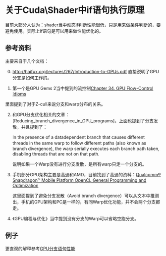 # 关于Cuda\Shader中if语句执行原理

目前大部分人认为：shader当中动态if判断性能很低，只是用来做条件判断的，要避免使用。实际上if语句是可以用来做性能优化的。

## 参考资料

主要来自于几个文档：

0.  http://haifux.org/lectures/267/Introduction-to-GPUs.pdf 直接说明了GPU分支是如何工作的。

1.  第一个是GPU Gems 2当中提到的流控制[Chapter 34. GPU Flow-Control Idioms](https://developer.nvidia.com/gpugems/GPUGems2/gpugems2_chapter34.html)

里面提到了对于Z-cull来说分支和warp分布的关系。

2.  和GPU分支优化相关的文章：[Reducing_branch_divergence_in_GPU_programs]，上面也提到了分支发散，并且提到了：

    In the presence of a datadependent branch that causes diﬀerent threads in the same warp to follow diﬀerent paths (also known as branch divergence), the warp serially executes each branch path taken, disabling threads that are not on that path.

    说明如果一个Warp没有进行分支发散，是所有warp只走一个分支的。

3.  手机部分GPU架构主要是高通和AMD，目前找到了高通的资料：[Qualcomm® Snapdragon™ Mobile Platform OpenCL General Programming and Optimization]([file:///C:/Users/liangzhe/Desktop/80-nb295-11_a.pdf](file:///C:/Users/liangzhe/Desktop/80-nb295-11_a.pdf))

    这里面提到了避免分支发散（Avoid branch divergence）可以从文本中推测出，手机的GPU架构和PC是一样的，有同Warp优化功能，并不会两个分支都走。

4.  《GPU编程与优化》当中提到没有分支的Warp可以省略空跑分支。

## 例子

更直观的解释参考[GPU分支语句性能](GPU分支语句性能.md)